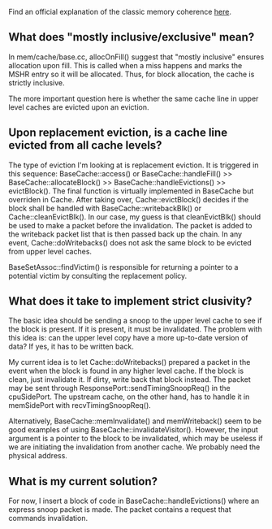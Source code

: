 Find an official explanation of the classic memory coherence
[here](https://www.gem5.org/documentation/general_docs/memory_system/classic-coherence-protocol/).

## What does "mostly inclusive/exclusive" mean?

In mem/cache/base.cc, allocOnFill() suggest that "mostly inclusive" ensures allocation upon fill.
This is called when a miss happens and marks the MSHR entry so it will be allocated. Thus, for
block allocation, the cache is strictly inclusive.

The more important question here is whether the same cache line in upper level caches are evicted
upon an eviction.

## Upon replacement eviction, is a cache line evicted from all cache levels?

The type of eviction I'm looking at is replacement eviction. It is triggered in this sequence:
BaseCache::access() or BaseCache::handleFill() >> BaseCache::allocateBlock() >> BaseCache::handleEvictions() >>
evictBlock(). The final function is virtually implemented in BaseCache but overriden in Cache.
After taking over, Cache::evictBlock() decides if the block shall be handled with BaseCache::writebackBlk()
or Cache::cleanEvictBlk(). In our case, my guess is that cleanEvictBlk() should be used to make a
packet before the invalidation. The packet is added to the writeback packet list that is then passed back
up the chain. In any event, Cache::doWritebacks() does not ask the same block to be evicted from upper
level caches.

BaseSetAssoc::findVictim() is responsible for returning a pointer to a potential victim by
consulting the replacement policy.

## What does it take to implement strict clusivity?

The basic idea should be sending a snoop to the upper level cache to see if the block is present.
If it is present, it must be invalidated. The problem with this idea is: can the upper level copy
have a more up-to-date version of data? If yes, it has to be written back.

My current idea is to let Cache::doWritebacks() prepared a packet in the event when the block
is found in any higher level cache. If the block is clean, just invalidate it. If dirty, write
back that block instead. The packet may be sent through ResponsePort::sendTimingSnoopReq() in the
cpuSidePort. The upstream cache, on the other hand, has to handle it in memSidePort with recvTimingSnoopReq().

Alternatively, BaseCache::memInvalidate() and memWriteback() seem to be good examples of using
BaseCache::invalidateVisitor(). However, the input argument is a pointer to the block to be invalidated,
which may be useless if we are initiating the invalidation from another cache. We probably need the
physical address.

## What is my current solution?

For now, I insert a block of code in BaseCache::handleEvictions() where an express snoop packet is made.
The packet contains a request that commands invalidation.
